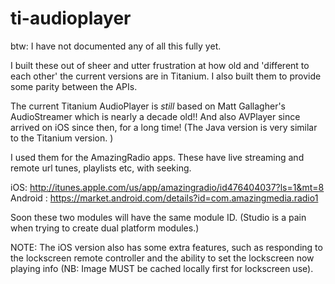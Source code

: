 # ti-audioplayer

btw: I have not documented any of all this fully yet. 
 
I built these out of sheer and utter frustration at how old and 'different to each other' the current versions are in Titanium.  I also built them to provide some parity between the APIs.

The current Titanium AudioPlayer is _still_ based on Matt Gallagher's AudioStreamer which is nearly a decade old!! And also AVPlayer since arrived on iOS since then, for a long time! (The Java version is very similar to the Titanium version. ) 

I used them for the AmazingRadio apps. These have live streaming and remote url tunes, playlists etc, with seeking. 

iOS: http://itunes.apple.com/us/app/amazingradio/id476404037?ls=1&mt=8
Android : https://market.android.com/details?id=com.amazingmedia.radio1

Soon these two modules will have the same module ID. (Studio is a pain when trying to create dual platform modules.) 

NOTE: The iOS version also has some extra features, such as responding to the lockscreen remote controller and the ability to set the lockscreen now playing info (NB: Image MUST be cached locally first for lockscreen use). 

